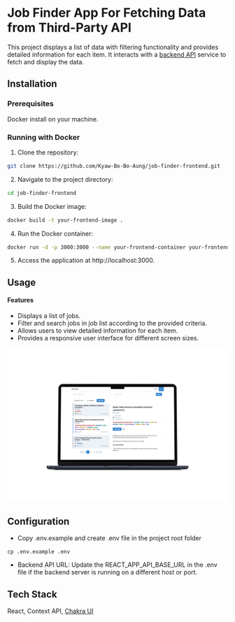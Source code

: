 
# Job Finder App For Fetching Data from Third-Party API

This project displays a list of data with filtering functionality and provides detailed information for each item. It interacts with a [backend API](https://github.com/Kyaw-Bo-Bo-Aung/job-finder-backend.git) service to fetch and display the data.

## Installation

### Prerequisites
Docker install on your machine.

### Running with Docker
1. Clone the repository:

```bash
git clone https://github.com/Kyaw-Bo-Bo-Aung/job-finder-frontend.git
```

2. Navigate to the project directory:
```bash
cd job-finder-frontend
```  

3. Build the Docker image:
```bash
docker build -t your-frontend-image .
``` 

4. Run the Docker container:
```bash
docker run -d -p 3000:3000 --name your-frontend-container your-frontend-image
```

5. Access the application at http://localhost:3000.
## Usage

#### Features

- Displays a list of jobs.
- Filter and search jobs in job list according to the provided criteria.
- Allows users to view detailed information for each item.
- Provides a responsive user interface for different screen sizes. 

![Laptop View](./public/assets/images/laptop-mockup.png)

## Configuration

- Copy .env.example and create .env file in the project root folder
```
cp .env.example .env
```

- Backend API URL: Update the REACT_APP_API_BASE_URL in the .env file if the backend server is running on a different host or port.

  
## Tech Stack

React, Context API, [Chakra UI](https://v2.chakra-ui.com/)